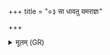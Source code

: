 +++
title = "०३ सा धावतु यमराज्ञः"

+++
<details><summary>मूलम् (GR)</summary>

सा धावतु यमराज्ञः सवत्सा  
सुकृतां पथा प्रथमेह दत्ता ।  
अतृष्ट दत्ता प्रथमेदम् आगन्  
वत्सेन गां सं सृज विश्वरूपाम् ॥
</details>
